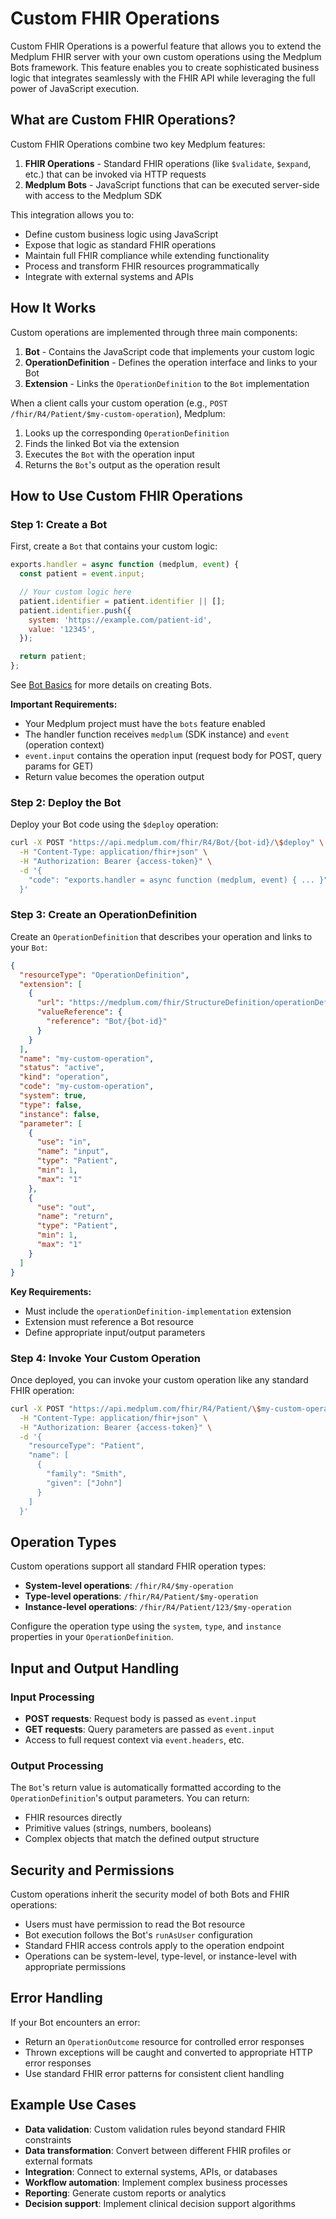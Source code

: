 # Custom FHIR Operations

Custom FHIR Operations is a powerful feature that allows you to extend the Medplum FHIR server with your own custom operations using the Medplum Bots framework. This feature enables you to create sophisticated business logic that integrates seamlessly with the FHIR API while leveraging the full power of JavaScript execution.

## What are Custom FHIR Operations?

Custom FHIR Operations combine two key Medplum features:

1. **FHIR Operations** - Standard FHIR operations (like `$validate`, `$expand`, etc.) that can be invoked via HTTP requests
2. **Medplum Bots** - JavaScript functions that can be executed server-side with access to the Medplum SDK

This integration allows you to:

- Define custom business logic using JavaScript
- Expose that logic as standard FHIR operations
- Maintain full FHIR compliance while extending functionality
- Process and transform FHIR resources programmatically
- Integrate with external systems and APIs

## How It Works

Custom operations are implemented through three main components:

1. **Bot** - Contains the JavaScript code that implements your custom logic
2. **OperationDefinition** - Defines the operation interface and links to your Bot
3. **Extension** - Links the `OperationDefinition` to the `Bot` implementation

When a client calls your custom operation (e.g., `POST /fhir/R4/Patient/$my-custom-operation`), Medplum:

1. Looks up the corresponding `OperationDefinition`
2. Finds the linked Bot via the extension
3. Executes the `Bot` with the operation input
4. Returns the `Bot`'s output as the operation result

## How to Use Custom FHIR Operations

### Step 1: Create a Bot

First, create a `Bot` that contains your custom logic:

```javascript
exports.handler = async function (medplum, event) {
  const patient = event.input;

  // Your custom logic here
  patient.identifier = patient.identifier || [];
  patient.identifier.push({
    system: 'https://example.com/patient-id',
    value: '12345',
  });

  return patient;
};
```

See [Bot Basics](/docs/bots/bot-basics) for more details on creating Bots.

**Important Requirements:**

- Your Medplum project must have the `bots` feature enabled
- The handler function receives `medplum` (SDK instance) and `event` (operation context)
- `event.input` contains the operation input (request body for POST, query params for GET)
- Return value becomes the operation output

### Step 2: Deploy the Bot

Deploy your Bot code using the `$deploy` operation:

```bash
curl -X POST "https://api.medplum.com/fhir/R4/Bot/{bot-id}/\$deploy" \
  -H "Content-Type: application/fhir+json" \
  -H "Authorization: Bearer {access-token}" \
  -d '{
    "code": "exports.handler = async function (medplum, event) { ... }"
  }'
```

### Step 3: Create an OperationDefinition

Create an `OperationDefinition` that describes your operation and links to your `Bot`:

```json
{
  "resourceType": "OperationDefinition",
  "extension": [
    {
      "url": "https://medplum.com/fhir/StructureDefinition/operationDefinition-implementation",
      "valueReference": {
        "reference": "Bot/{bot-id}"
      }
    }
  ],
  "name": "my-custom-operation",
  "status": "active",
  "kind": "operation",
  "code": "my-custom-operation",
  "system": true,
  "type": false,
  "instance": false,
  "parameter": [
    {
      "use": "in",
      "name": "input",
      "type": "Patient",
      "min": 1,
      "max": "1"
    },
    {
      "use": "out",
      "name": "return",
      "type": "Patient",
      "min": 1,
      "max": "1"
    }
  ]
}
```

**Key Requirements:**

- Must include the `operationDefinition-implementation` extension
- Extension must reference a Bot resource
- Define appropriate input/output parameters

### Step 4: Invoke Your Custom Operation

Once deployed, you can invoke your custom operation like any standard FHIR operation:

```bash
curl -X POST "https://api.medplum.com/fhir/R4/Patient/\$my-custom-operation" \
  -H "Content-Type: application/fhir+json" \
  -H "Authorization: Bearer {access-token}" \
  -d '{
    "resourceType": "Patient",
    "name": [
      {
        "family": "Smith",
        "given": ["John"]
      }
    ]
  }'
```

## Operation Types

Custom operations support all standard FHIR operation types:

- **System-level operations**: `/fhir/R4/$my-operation`
- **Type-level operations**: `/fhir/R4/Patient/$my-operation`
- **Instance-level operations**: `/fhir/R4/Patient/123/$my-operation`

Configure the operation type using the `system`, `type`, and `instance` properties in your `OperationDefinition`.

## Input and Output Handling

### Input Processing

- **POST requests**: Request body is passed as `event.input`
- **GET requests**: Query parameters are passed as `event.input`
- Access to full request context via `event.headers`, etc.

### Output Processing

The `Bot`'s return value is automatically formatted according to the `OperationDefinition`'s output parameters. You can return:

- FHIR resources directly
- Primitive values (strings, numbers, booleans)
- Complex objects that match the defined output structure

## Security and Permissions

Custom operations inherit the security model of both Bots and FHIR operations:

- Users must have permission to read the Bot resource
- Bot execution follows the Bot's `runAsUser` configuration
- Standard FHIR access controls apply to the operation endpoint
- Operations can be system-level, type-level, or instance-level with appropriate permissions

## Error Handling

If your Bot encounters an error:

- Return an `OperationOutcome` resource for controlled error responses
- Thrown exceptions will be caught and converted to appropriate HTTP error responses
- Use standard FHIR error patterns for consistent client handling

## Example Use Cases

- **Data validation**: Custom validation rules beyond standard FHIR constraints
- **Data transformation**: Convert between different FHIR profiles or external formats
- **Integration**: Connect to external systems, APIs, or databases
- **Workflow automation**: Implement complex business processes
- **Reporting**: Generate custom reports or analytics
- **Decision support**: Implement clinical decision support algorithms
